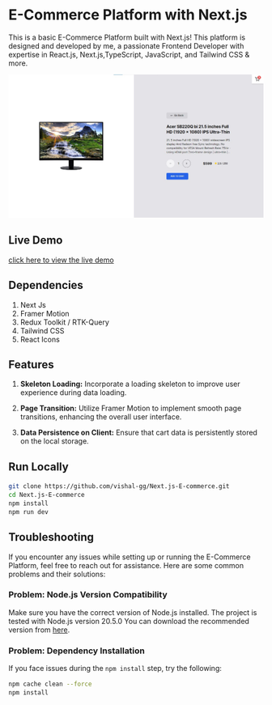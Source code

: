 # E-Commerce Platform with Next.js

 This is a basic E-Commerce Platform built with Next.js! This platform is designed and developed by me, a passionate Frontend Developer with expertise in React.js, Next.js,TypeScript,  JavaScript, and Tailwind CSS & more.


![screenshot of the product page](public/screenshot.jpg)

## Live Demo
[click here to view the live demo]('https://next-js-ecommerceapp.vercel.app')

## Dependencies
1. Next Js
2. Framer Motion
3. Redux Toolkit / RTK-Query
4. Tailwind CSS
5. React Icons

## Features
1. **Skeleton Loading:** Incorporate a loading skeleton to improve user experience during data loading.

2. **Page Transition:** Utilize Framer Motion to implement smooth page transitions, enhancing the overall user interface.

3. **Data Persistence on Client:** Ensure that cart data is persistently stored on the local storage.


## Run Locally

```bash
git clone https://github.com/vishal-gg/Next.js-E-commerce.git
cd Next.js-E-commerce
npm install
npm run dev
```

## Troubleshooting

If you encounter any issues while setting up or running the E-Commerce Platform, feel free to reach out for assistance. Here are some common problems and their solutions:

### Problem: Node.js Version Compatibility

Make sure you have the correct version of Node.js installed. The project is tested with Node.js version 20.5.0 You can download the recommended version from [here](https://nodejs.org/).

### Problem: Dependency Installation

If you face issues during the `npm install` step, try the following:

```bash
npm cache clean --force
npm install
```